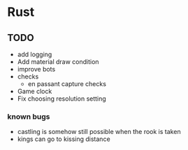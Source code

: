 # Rust
## TODO
 - add logging
 - Add material draw condition
 - improve bots
 - checks
    - en passant capture checks
 - Game clock
 - Fix choosing resolution setting

 ### known bugs
  - castling is somehow still possible when the rook is taken
  - kings can go to kissing distance
